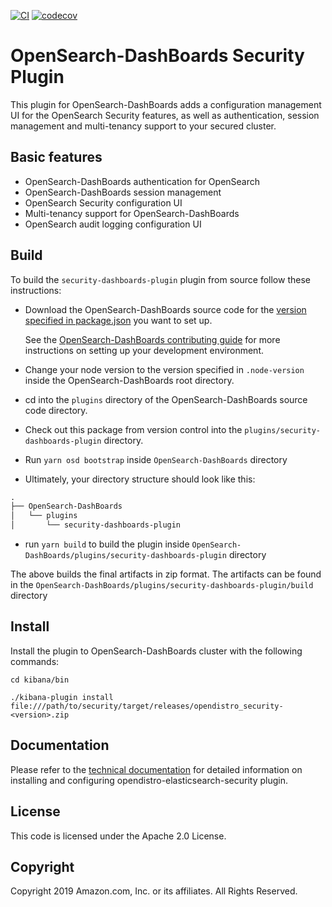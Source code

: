 [![CI](https://github.com/opendistro-for-elasticsearch/security-kibana-plugin/workflows/CI/badge.svg?branch=main)](https://github.com/opendistro-for-elasticsearch/security-kibana-plugin/actions)
[![codecov](https://codecov.io/gh/opendistro-for-elasticsearch/security-kibana-plugin/branch/main/graphs/badge.svg)](https://codecov.io/gh/opendistro-for-elasticsearch/security-kibana-plugin)

# OpenSearch-DashBoards Security Plugin

This plugin for OpenSearch-DashBoards adds a configuration management UI for the OpenSearch Security features, as well as authentication, session management and multi-tenancy support to your secured cluster.

## Basic features

* OpenSearch-DashBoards authentication for OpenSearch
* OpenSearch-DashBoards session management
* OpenSearch Security configuration UI
* Multi-tenancy support for OpenSearch-DashBoards
* OpenSearch audit logging configuration UI

## Build

To build the `security-dashboards-plugin` plugin from source follow these instructions:
* Download the OpenSearch-DashBoards source code for the [version specified in package.json](./package.json) you want to set up.

   See the [OpenSearch-DashBoards contributing guide](https://github.com/opensearch-project/security-dashboards-plugin/blob/main/CONTRIBUTING.md) for more instructions on setting up your development environment.

* Change your node version to the version specified in `.node-version` inside the OpenSearch-DashBoards root directory.
* cd into the `plugins` directory of the OpenSearch-DashBoards source code directory.
* Check out this package from version control into the `plugins/security-dashboards-plugin` directory.
* Run `yarn osd bootstrap` inside `OpenSearch-DashBoards` directory
* Ultimately, your directory structure should look like this:

```md
.
├── OpenSearch-DashBoards
│   └── plugins
│       └── security-dashboards-plugin
```
* run `yarn build` to build the plugin inside `OpenSearch-DashBoards/plugins/security-dashboards-plugin` directory

The above builds the final artifacts in zip format. The artifacts can be found in the `OpenSearch-DashBoards/plugins/security-dashboards-plugin/build` directory

## Install

Install the plugin to OpenSearch-DashBoards cluster with the following commands:

`cd kibana/bin`

`./kibana-plugin install file:///path/to/security/target/releases/opendistro_security-<version>.zip`

## Documentation

Please refer to the [technical documentation](https://opendistro.github.io/for-elasticsearch-docs) for detailed information on installing and configuring opendistro-elasticsearch-security plugin.

## License

This code is licensed under the Apache 2.0 License.

## Copyright

Copyright 2019 Amazon.com, Inc. or its affiliates. All Rights Reserved.
